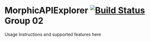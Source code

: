 # MorphicAPIExplorer [![Build Status](https://travis-ci.org/hpi-swa-teaching/MorphicAPIExplorer.svg?branch=dev)](https://travis-ci.org/hpi-swa-teaching/MorphicAPIExplorer) Group 02

Usage Instructions and supported features here
